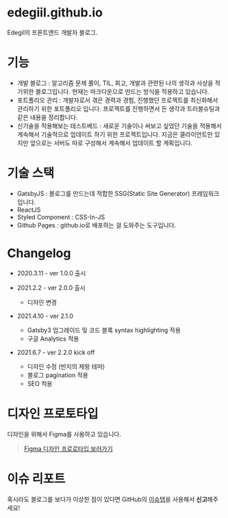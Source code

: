 # edegiil.github.io

Edegil의 프론트엔드 개발자 블로그.

# 기능

* 개발 블로그 : 알고리즘 문제 풀이, TIL, 회고, 개발과 관련된 나의 생각과 사상을 적기위한 블로그입니다. 현재는 마크다운으로 만드는 방식을 적용하고 있습니다.
* 포트폴리오 관리 : 개발자로서 겪은 경력과 경험, 진행했던 프로젝트를 최신화해서 관리하기 위한 포트폴리오 입니다. 프로젝트를 진행하면서 든 생각과 트러블슈팅과 같은 내용을 정리합니다.
* 신기술을 적용해보는 테스트베드 : 새로운 기술이나 써보고 싶었던 기술을 적용해서 계속해서 기술적으로 업데이트 하기 위한 프로젝트입니다. 지금은 클라이언트만 있지만 앞으로는 서버도 따로 구성해서 계속해서 업데이트 할 계획입니다.

# 기술 스택

* GatsbyJS : 블로그를 만드는데 적합한 SSG(Static Site Generator) 프레임워크 입니다.
* ReactJS
* Styled Component : CSS-In-JS
* Github Pages : github.io로 배포하는 걸 도와주는 도구입니다.

# Changelog

* 2020.3.11 - ver 1.0.0 출시

* 2021.2.2 - ver 2.0.0 출시
  - 디자인 변경

* 2021.4.10 - ver 2.1.0
  - Gatsby3 업그레이드 및 코드 블록 syntax highlighting 적용
  - 구글 Analytics 적용

* 2021.6.7 - ver 2.2.0 kick off
  - 디자인 수정 (반지의 제왕 테마)
  - 블로그 pagination 적용
  - SEO 적용

# 디자인 프로토타입

디자인을 위해서 Figma를 사용하고 있습니다.

> [Figma 디자인 프로로타입 보러가기](https://www.figma.com/file/BFRiyGeFtAe8r1gogxAz3u/edegiil.github.io?node-id=0%3A1)

# 이슈 리포트

혹시라도 블로그를 보다가 이상한 점이 있다면 GitHub의 [이슈탭](https://github.com/edegiil/edegiil.github.io/issues)을 사용해서 **신고**해주세요!
